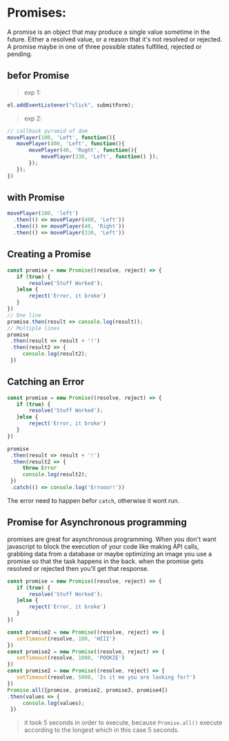 # Promises:
A promise is an object that may produce a single value sometime in the future. Either a resolved value, or a reason that it's not resolved or rejected. A promise maybe in one of three possible states fulfilled, rejected or pending.
## befor Promise
> exp 1:
 ```js
el.addEventListener("click", submitForm);
```
> exp 2:
 ```js
// callback pyramid of dom
movePlayer(100, 'Left', function(){
    movePlayer(400, 'Left', function(){
        movePlayer(40, 'Rught', function(){
            movePlayer(330, 'Left', function() });
        });
    });
})
```
## with Promise
 ```js
movePlayer(100, 'left')
   .then(() => movePlayer(400, 'Left'))
   .then(() => movePlayer(40, 'Right'))
   .then(() => movePlayer(330, 'Left'))
```
## Creating a Promise
 ```js
const promise = new Promise((resolve, reject) => {
    if (true) {
        resolve('Stuff Worked');
    }else {
        reject('Error, it broke')
    }
})
// One line
promise.then(result => console.log(result));
// Multiple lines
promise
  .then(result => result + '!')
  .then(result2 => {
      console.log(result2);
  })
```
## Catching an Error
 ```js
const promise = new Promise((resolve, reject) => {
    if (true) {
        resolve('Stuff Worked');
    }else {
        reject('Error, it broke')
    }
})

promise
  .then(result => result + '!')
  .then(result2 => {
      throw Error
      console.log(result2);
  })
  .catch(() => console.log('Errooor!'))
```
The error need to happen befor `catch`, otherwise it wont run.
## Promise for Asynchronous programming
promises are great for asynchronous programming. When you don't want javascript to block the execution of your code like making API calls, grabbing data from a database or maybe optimizing an image you use a promise so that the task happens in the back. when the promise gets resolved or rejected then you'll get that response.
 ```js
const promise = new Promise((resolve, reject) => {
    if (true) {
        resolve('Stuff Worked');
    }else {
        reject('Error, it broke')
    }
})

const promise2 = new Promise((resolve, reject) => {
    setTimeout(resolve, 100, 'HIII')
})
const promise2 = new Promise((resolve, reject) => {
    setTimeout(resolve, 1000, 'POOKIE')
})
const promise2 = new Promise((resolve, reject) => {
    setTimeout(resolve, 5000, 'Is it me you are looking for?')
})
Promise.all([promise, promise2, promise3, promise4])
.then(values => {
      console.log(values);
  })
```
> it took 5 seconds in order to execute, because `Promise.all()` execute according to the longest which in this case 5 seconds.